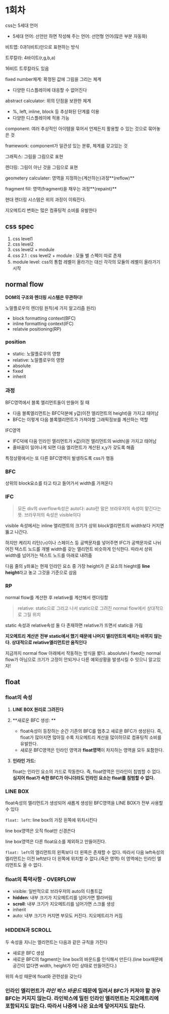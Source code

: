 # 1회차

css는 5세대 언어

* 5세대 언어: 선언만 하면 작성해 주는 언어: 선언형 언어(많은 부분 자동화)



비트맵: 0과1(비트)만으로 표현하는 방식

트루칼라: 4바이트(r,g,b,a)

16비트 트루칼라도 있음



fixed number체계: 확정된 값에 그림을 그리는 체계

* 다양한 디스플레이에 대응할 수 없어진다



abstract calculator: 위의 단점을 보완한 체계

* %, left, inline, block 등 추상화된 단계를 이용
* 다양한 디스플레이에 적용 가능



component: 여러 추상적인 아이템을 묶어서 언제든지 활용할 수 있는 것으로 묶어놓은 것



framework: component가 일관성 있는 분류, 체계를 갖고있는 것



그래픽스: 그림을 그림으로 표현

렌더링: 그림이 아닌 것을 그림으로 표현



geometery calculater: 영역을 지정하는(계산하는)과정**(reflow)**

fragment fill: 영역(fragment)을 채우는 과정**(repaint)**

현대 렌더링 시스템은 위의 과정이 이뤄진다.



지오메트리 변화는 많은 컴퓨팅적 소비를 유발한다



## css spec

1. css level1
2. css level2
3. css level2 + module
4. css 2.1 : css level2 + module : 모듈 별 스펙이 따로 존재
5. module level: css의 통합 레벨이 올라가는 대신 각각의 모듈의 레벨이 올라가기 시작





## normal flow

**DOM의 구조와 렌더링 시스템은 무관하다!**



노말플로우의 렌더링 원칙(세 가지 알고리즘 원리)

* block formatting context(BFC)
* inline formatting context(IFC)
* relatvie positioning(RP)

### position

* static: 노말플로우의 영향
* relative: 노말플로우의 영향
* absolute
* fixed
* inherit



### 과정

BFC영역에서 블록 엘리먼트들이 만들어 질 때

* 다음 블록엘리먼트는 BFC덕분에 y값(이전 엘리먼트의 height)을 가지고 태어남
* BFC는 이렇게 다음 블록엘리먼트가 가져야할 그래픽정보를 계산하는 역할

IFC영역

* IFC덕에 다음 인라인 엘리먼트가 x값(이전 엘리먼트의 width)을 가지고 태어남
* 줄바꿈이 일어나게 되면 다음 엘리먼트가 계산된 x,y가 갖도록 해줌


특정상황에서는 또 다른 BFC영역이 발생하도록 css가 행동



### BFC

상위의 block요소를 타고 타고 들어가서 width를 가져온다



### IFC

> 모든 div의 overflow속성은 auto다: auto란 말은 브라우저의 속성이 맡긴다는 뜻. 브라우저의 속성은 visible이다

visible 속성에서는 inline 엘리먼트의 크기가 상위 block엘리먼트의 width보다 커지면 뚫고 나간다.

하지만 케리지 리턴(`\n`)이나 스페이스 등 공백문자를 넣어주면 IFC가 공백문자로 나뉘어진 텍스트 노드를 개별 width를 갖는 엘리먼트 비슷하게 인식한다. 따라서 상위 width를 넘어가는 텍스트 노드를 아래로 내려줌

다음 줄의 y좌표는 현재 인라인 요소 중 가장 height가 큰 요소의 hieght를 **line height**라고 놓고 그것을 기준으로 삼음



### RP

normal flow를 계산한 후 relative를 계산해서 렌더링함

> relative: static으로 그리고 나서 static으로 그려진 normal flow에서 상대적으로 그릴 위치

static 속성과 relative속성 둘 다 존재하면 relative가 뜨면서 static을 가림

**지오메트리 계산은 전부 static에서 했기 때문에 나머지 엘리먼트의 배치는 바뀌지 않는다. 상대적으로 relative엘리먼트만 움직인다**



지금까지 normal flow 아래에서 작동하는 방식을 봤다. absolute나 fixed는 normal flow가 아님으로 크기가 고정이 안되거나 다른 예외상황을 발생시킬 수 잇으니 알고있자!



## float

### float의 속성

1. **LINE BOX 원리로 그려진다**

2. **새로운 BFC 생성: **

   * float속성이 등장하는 순간 기존의 BFC를 멈추고 새로운 BFC가 생성된다. 즉, float가 많아지면 많아질 수록 지오메트리 계산을 많이하므로 컴퓨팅적 소비를 유발한다.
   * 새로운 BFC영역은 인라인 영역과 **float영역**이 차지하는 영역을 모두 포함한다.

3. **인라인 가드:**

   float는 인라인 요소의 가드로 작동한다. 즉, float영역은 인라인이 침범할 수 없다. **심지어 float가 속한 BFC가 아니더라도 인라인 요소는 float를 침범할 수 없다.** 



### LINE BOX

float속성의 엘리먼트가 생성되어 새롭게 생성된 BFC영역을 LINE BOX가 전부 사용할 수 있다

`float: left`: line box의 가장 왼쪽에 위치시킨다

line box영역은 오직 float만 신경쓴다

line box영역은 다른 float요소를 제외하고 만들어진다.

`float: left`의 엘리먼트의 왼쪽보다 더 왼쪽은 존재할 수 없다. 따라서 다음 left속성의 엘리먼트는 이전 left보다 더 왼쪽에 위치할 수 없다.(죽은 영역) 이 영역에는 인라인 엘리먼트도 올 수 없다.



### float의 특약사항 - OVERFLOW

* visible: 일반적으로 브라우저의 auto의 디폴트값
* **hidden**: 내부 크기가 지오메트리를 넘어가면 짤라버림
* **scroll**: 내부 크기가 지오메트리를 넘어가면 스크롤 생성
* inherit
* auto: 내부 크기가 커지면 부모도 커진다. 지오메트리가 커짐



### HIDDEN과 SCROLL

두 속성을 지니는 엘리먼트는 다음과 같은 규칙을 가진다

* 새로운 BFC 생성
* 새로운 BFC의 fagment는 line box의 바운드를 인식해서 만든다.(line box때문에 공간이 없다면 width, height가 0인 상태로 만들어진다.)

위의 속성 때문에 float와 관련성을 갖는다



### 인라인 엘리먼트가 *라인 박스 바운드* 때문에 밀려서 BFC가 커져야 할 경우 BFC는 커지지 않는다. 라인박스에 밀린 인라인 엘리먼트는 지오메트리에 포함되지도 않는다. 따라서 나중에 나온 요소에 덮어지지도 않는다.